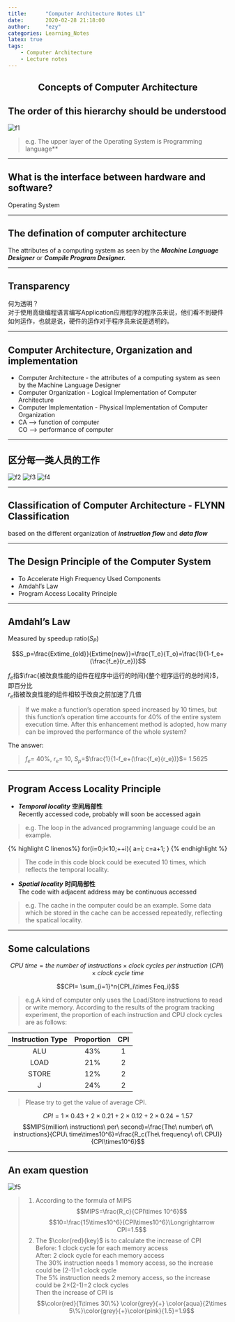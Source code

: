 ```yaml
---
title:      "Computer Architecture Notes L1"
date:       2020-02-28 21:18:00
author:     "ezy"
categories: Learning_Notes
latex: true
tags:
    - Computer Architecture
    - Lecture notes
---
```

## <center>Concepts of Computer Architecture</center>

## The order of this hierarchy should be understood

   ![f1]({{site.baseurl}}/assets/images/images_of_blog/CA_notes_L1_f1.png)
> e.g. The upper layer of the Operating System is Programming language**

***
## What is the interface between hardware and software?  
  Operating System

***
## The defination of computer architecture
  The attributes of a computing system as seen by the ***Machine Language Designer*** or ***Compile Program Designer.***

***
## Transparency  
   何为透明？  
   对于使用高级编程语言编写Application应用程序的程序员来说，他们看不到硬件如何运作，也就是说，硬件的运作对于程序员来说是透明的。

***
## Computer Architecture, Organization and implementation   
   * Computer Architecture - the attributes of a  computing system as seen by the Machine Language Designer 
   * Computer Organization - Logical Implementation of Computer Architecture
   * Computer Implementation - Physical Implementation of Computer Organization
   * CA --> function of computer  
    CO --> performance of computer

***
## 区分每一类人员的工作
   ![f2]({{site.baseurl}}/assets/images/images_of_blog/CA_notes_L1_f2.PNG)
   ![f3]({{site.baseurl}}/assets/images/images_of_blog/CA_notes_L1_f3.PNG)
   ![f4]({{site.baseurl}}/assets/images/images_of_blog/CA_notes_L1_f4.PNG)

***
## Classification of Computer Architecture - FLYNN Classification  
based on the different organization of ***instruction flow*** and ***data flow***

***
## The Design Principle of the Computer System
   * To Accelerate High Frequency Used Components
   * Amdahl’s Law
   * Program Access Locality Principle

***
## Amdahl’s Law
Measured by speedup ratio($S_P$)  

   $$S_p=\frac{Extime_{old}}{Extime{new}}=\frac{T_e}{T_o}=\frac{1}{1-f_e+(\frac{f_e}{r_e})}$$  

   $f_e$指$\frac{被改良性能的组件在程序中运行的时间}{整个程序运行的总时间}$，即百分比  
   $r_e$指被改良性能的组件相较于改良之前加速了几倍  
   > If we make a function’s operation speed increased by 10 times, but this function’s operation time accounts for 40% of the entire system execution time. After this enhancement method is adopted, how many can be improved the performance of the whole system?  

   The answer:
   > $f_e$= 40%, $r_e$= 10, $S_p$=$\frac{1}{1-f_e+(\frac{f_e}{r_e})}$= 1.5625

***
## Program Access Locality Principle
* ***Temporal locality***  **空间局部性**  
Recently accessed code, probably will soon be accessed again

> e.g. The loop in the advanced programming language could be an example.

{% highlight C linenos%}
      for(i=0;i<10;++i){
         a=i;
         c=a+1;
      }
{% endhighlight %}
      
> The code in this code block could be executed 10 times, which reflects the temporal locality.

* ***Spatial locality***  **时间局部性**  
The code with adjacent address may be continuous accessed

> e.g. The cache in the computer could be an example. Some data which be stored in the cache can be accessed repeatedly, reflecting the spatical locality.

***
## Some calculations
   $$CPU\ time = the\ number\ of\ instructions \times clock\ cycles\ per\ instruction\ (CPI) \times clock\ cycle\ time$$  
   
   $$CPI= \sum_{i=1}^n{CPI_i\times Feq_i}$$
   > e.g.A kind of computer only uses the Load/Store instructions to read or write memory. According to the results of the program tracking experiment, the proportion of each instruction and CPU clock cycles are as follows: 
    
   Instruction Type | Proportion | CPI
   :-: | :-: | :-: 
   ALU | 43% | 1
   LOAD|21%|2
   STORE|12%|2
   J|24%|2 

   > Please try to get the value of average CPI. 

   $$CPI=1\times0.43+2\times0.21+2\times0.12+2\times0.24=1.57$$
   $$MIPS(million\ instructions\ per\ second)=\frac{The\ number\ of\ instructions}{CPU\ time\times10^6}=\frac{R_c(The\ frequency\ of\ CPU)}{CPI\times10^6}$$

***
## An exam question
  ![f5]({{site.baseurl}}/assets/images/images_of_blog/CA_notes_L1_f5.png)
> 1. According to the formula of MIPS 
> $$MIPS=\frac{R_c}{CPI\times 10^6}$$
> $$10=\frac{15\times10^6}{CPI\times10^6}\Longrightarrow CPI=1.5$$ 
> 2. The $\color{red}{key}$ is to calculate the increase of CPI  
> Before: 1 clock cycle for each memory access  
> After:  2 clock cycle for each memory access  
> The 30% instruction needs 1 memory access, so the increase could be (2-1)=1 clock cycle  
> The 5% instruction needs 2 memory access, so the increase could be 2$\times$(2-1)=2 clock cycles  
> Then the increase of CPI is 
> $$\color{red}{1\times 30\%} \color{grey}{+} \color{aqua}{2\times 5\%}\color{grey}{+}\color{pink}{1.5}=1.9$$